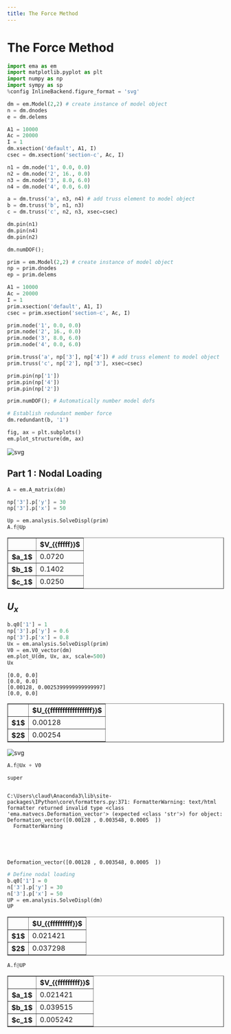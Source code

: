 ```yaml
---
title: The Force Method
---
```


# The Force Method

```python
import ema as em
import matplotlib.pyplot as plt
import numpy as np
import sympy as sp
%config InlineBackend.figure_format = 'svg'
```


```python
dm = em.Model(2,2) # create instance of model object
n = dm.dnodes 
e = dm.delems

A1 = 10000
Ac = 20000
I = 1
dm.xsection('default', A1, I)
csec = dm.xsection('section-c', Ac, I)

n1 = dm.node('1', 0.0, 0.0)
n2 = dm.node('2', 16., 0.0)
n3 = dm.node('3', 8.0, 6.0)
n4 = dm.node('4', 0.0, 6.0)

a = dm.truss('a', n3, n4) # add truss element to model object
b = dm.truss('b', n1, n3)
c = dm.truss('c', n2, n3, xsec=csec)

dm.pin(n1)
dm.pin(n4)
dm.pin(n2)

dm.numDOF();
```


```python
prim = em.Model(2,2) # create instance of model object
np = prim.dnodes 
ep = prim.delems

A1 = 10000
Ac = 20000
I = 1
prim.xsection('default', A1, I)
csec = prim.xsection('section-c', Ac, I)

prim.node('1', 0.0, 0.0)
prim.node('2', 16., 0.0)
prim.node('3', 8.0, 6.0)
prim.node('4', 0.0, 6.0)

prim.truss('a', np['3'], np['4']) # add truss element to model object
prim.truss('c', np['2'], np['3'], xsec=csec)

prim.pin(np['1'])
prim.pin(np['4'])
prim.pin(np['2'])

prim.numDOF(); # Automatically number model dofs
```


```python
# Establish redundant member force
dm.redundant(b, '1')
```


```python
fig, ax = plt.subplots()
em.plot_structure(dm, ax)
```


![svg](output_5_0.svg)


## Part 1 : Nodal Loading


```python
A = em.A_matrix(dm)
```


```python
np['3'].p['y'] = 30
np['3'].p['x'] = 50

Up = em.analysis.SolveDispl(prim)
A.f@Up
```




<table border="1" class="dataframe">
  <thead>
    <tr style="text-align: right;">
      <th></th>
      <th>$V_{{fffff}}$</th>
    </tr>
  </thead>
  <tbody>
    <tr>
      <th>$a_1$</th>
      <td>0.0720</td>
    </tr>
    <tr>
      <th>$b_1$</th>
      <td>0.1402</td>
    </tr>
    <tr>
      <th>$c_1$</th>
      <td>0.0250</td>
    </tr>
  </tbody>
</table>



## $U_x$


```python
b.q0['1'] = 1
np['3'].p['y'] = 0.6
np['3'].p['x'] = 0.8
Ux = em.analysis.SolveDispl(prim)
V0 = em.V0_vector(dm)
em.plot_U(dm, Ux, ax, scale=500)
Ux
```

    [0.0, 0.0]
    [0.0, 0.0]
    [0.00128, 0.0025399999999999997]
    [0.0, 0.0]
    




<table border="1" class="dataframe">
  <thead>
    <tr style="text-align: right;">
      <th></th>
      <th>$U_{{fffffffffffffffff}}$</th>
    </tr>
  </thead>
  <tbody>
    <tr>
      <th>$1$</th>
      <td>0.00128</td>
    </tr>
    <tr>
      <th>$2$</th>
      <td>0.00254</td>
    </tr>
  </tbody>
</table>




![svg](output_10_2.svg)



```python
A.f@Ux + V0
```

    super
    

    C:\Users\claud\Anaconda3\lib\site-packages\IPython\core\formatters.py:371: FormatterWarning: text/html formatter returned invalid type <class 'ema.matvecs.Deformation_vector'> (expected <class 'str'>) for object: Deformation_vector([0.00128 , 0.003548, 0.0005  ])
      FormatterWarning
    




    Deformation_vector([0.00128 , 0.003548, 0.0005  ])




```python
# Define nodal loading
b.q0['1'] = 0
n['3'].p['y'] = 30
n['3'].p['x'] = 50
UP = em.analysis.SolveDispl(dm)
UP
```




<table border="1" class="dataframe">
  <thead>
    <tr style="text-align: right;">
      <th></th>
      <th>$U_{{fffffffff}}$</th>
    </tr>
  </thead>
  <tbody>
    <tr>
      <th>$1$</th>
      <td>0.021421</td>
    </tr>
    <tr>
      <th>$2$</th>
      <td>0.037298</td>
    </tr>
  </tbody>
</table>




```python
A.f@UP
```




<table border="1" class="dataframe">
  <thead>
    <tr style="text-align: right;">
      <th></th>
      <th>$V_{{fffffffff}}$</th>
    </tr>
  </thead>
  <tbody>
    <tr>
      <th>$a_1$</th>
      <td>0.021421</td>
    </tr>
    <tr>
      <th>$b_1$</th>
      <td>0.039515</td>
    </tr>
    <tr>
      <th>$c_1$</th>
      <td>0.005242</td>
    </tr>
  </tbody>
</table>


